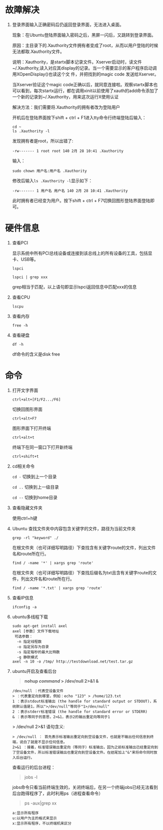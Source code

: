 # 故障解决
1. 登录界面输入正确密码后仍返回登录界面，无法进入桌面。

   现象：在Ubuntu登陆界面输入密码之后，黑屏一闪后，又跳转到登录界面。

   原因：主目录下的.Xauthority文件拥有者变成了root，从而以用户登陆的时候无法都取.Xauthority文件。

   说明：Xauthority，是startx脚本记录文件。Xserver启动时，读文件~/.Xauthority,读入对应其display的记录。当一个需要显示的客户程序启动调用XOpenDisplay()也读这个文 件，并把找到的magic code 发送给Xserver。

   当Xserver验证这个magic code正确以后，就同意连接啦。观察startx脚本也可以看到，每次startx运行，都在调用xinit以前使用了xauth的add命令添加了一个新的记录到~/.Xauthority，用来这次运行X使用认证

   解决方法：我们需要将.Xauthority的拥有者改为登陆用户

   开机后在登陆界面按下shift + ctrl + F1进入tty命令行终端登陆后输入：
   ```
   cd ~
   ls .Xauthority -l
   ```
   发现拥有者是root，所以出错了:
   ```
   -rw------- 1 root root 140 2月 28 10:41 .Xauthority
   ```
   输入：
   ```
   sudo chown 用户名:用户名 .Xauthority
   ```
   修改后输入`ls .Xauthority -l`显示如下：
   ```
   -rw------- 1 用户名 用户名 140 2月 28 10:41 .Xauthority
   ```
   此时拥有者已经变为用户。按下shift + ctrl + F7切换回图形登陆界面登陆即可。

# 硬件信息
1. 查看PCI

   显示系统中所有PCI总线设备或连接到该总线上的所有设备的工具，包括显卡、USB等。
   ```
   lspci
   
   lspci | grep xxx
   ```
   grep相当于匹配，以上语句即显示lspci返回信息中匹配xxx的信息
2. 查看CPU
   ```
   lscpu
   ```
3. 查看内存
   ```
   free -h
   ```
4. 查看硬盘
   ```
   df -h
   ```
   df命令的含义是disk free


# 命令
1. 打开文字界面

   `ctrl+alt+[F1/F2.../F6]` 
   
   切换回图形界面

   `ctrl+alt+F7`
   
   图形界面下打开终端

   `ctrl+alt+t`

   终端下在同一窗口下打开新终端

   `ctrl+shift+t`

1. cd相关命令

   `cd -`   切换到上一个目录

   `cd ..`  切换到上一级目录

   `cd --`  切换到home目录

1. 查看隐藏文件夹

   使用ctrl+h键

1. Ubuntu 查找文件夹中内容包含关键字的文件，路径为当前文件夹
   ```
   grep -rl "keyword" ./
   ```
   在根文件夹（也可详细写明路径）下查找含有关键字route的文件，列出文件名和route所在行。
   ```
   find / -name '*' | xargs grep 'route'
   ```
   在根文件夹（也可详细写明路径）下查找后缀名为txt且含有关键字route的文件，列出文件名和route所在行。
   ```
   find / -name '*.txt' | xargs grep 'route'
   ```
1. 查看IP信息
   ```
   ifconfig -a
   ```

1. ubuntu多线程下载
   ```
   sudo apt-get install axel
   axel [参数] 文件下载地址
    可选参数：
     -n 指定线程数
     -o 指定另存为目录
     -s 指定每秒的最大比特数
     -q 静默模式
   axel -n 10 -o /tmp/ http://testdownload.net/test.tar.gz
   ```
1. ubuntu开启及查看后台

   > **nohup _command_ > /dev/null 2>&1 &**
   ```
   /dev/null ：代表空设备文件
   > ：代表重定向到哪里，例如：echo "123" > /home/123.txt
   1 ：表示stdout标准输出 (the handle for standard output or STDOUT)，系统默认值是1，所以">/dev/null"等同于"1>/dev/null"
   2 ：表示stderr标准错误 (the handle for standard error or STDERR)
   & ：表示等同于的意思，2>&1，表示2的输出重定向等同于1
   ```
   \> /dev/null 2>&1 语句含义:
   ```
   > /dev/null ： 首先表示标准输出重定向到空设备文件，也就是不输出任何信息到终端，说白了就是不显示任何信息。
   2>&1 ：接着，标准错误输出重定向（等同于）标准输出，因为之前标准输出已经重定向到了空设备文件，所以标准错误输出也重定向到空设备文件。在结尾加上"&"来将命令同时放入后台运行。
   ```   

   查看运行的后台进程：
   > jobs -l
   
   jobs命令只看当前终端生效的，关闭终端后，在另一个终端jobs已经无法看到后台跑得程序了，此时利用ps（进程查看命令）

   > ps -aux|grep xx
   ```
   a:显示所有程序 
   u:以用户为主的格式来显示 
   x:显示所有程序，不以终端机来区分
   ```